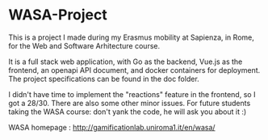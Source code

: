 # WASA-Project

This is a project I made during my Erasmus mobility at Sapienza, in Rome, for the Web and Software Arhitecture course.


It is a full stack web application, with Go as the backend, Vue.js as the frontend, an openapi API document, and docker containers for deployment. The project specifications can be found in the doc folder.


I didn't have time to implement the "reactions" feature in the frontend, so I got a 28/30. There are also some other minor issues. 
For future students taking the WASA course: don't yank the code, he will ask you about it :)


WASA homepage : http://gamificationlab.uniroma1.it/en/wasa/
